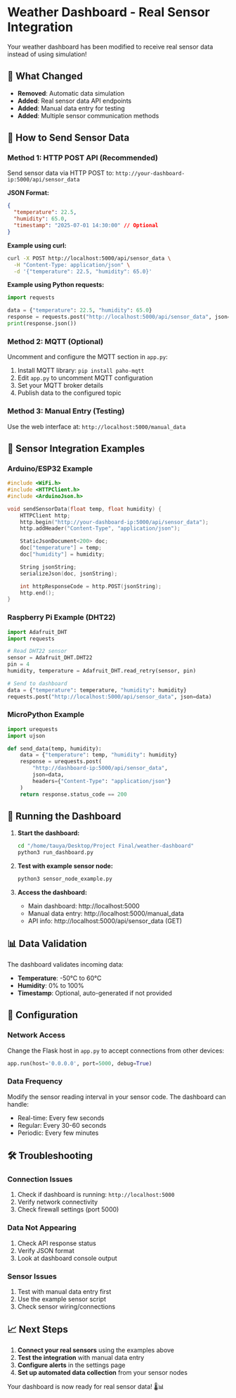 # Weather Dashboard - Real Sensor Integration

Your weather dashboard has been modified to receive real sensor data instead of using simulation!

## 🔄 What Changed

- **Removed**: Automatic data simulation
- **Added**: Real sensor data API endpoints
- **Added**: Manual data entry for testing
- **Added**: Multiple sensor communication methods

## 📡 How to Send Sensor Data

### Method 1: HTTP POST API (Recommended)

Send sensor data via HTTP POST to: `http://your-dashboard-ip:5000/api/sensor_data`

**JSON Format:**

```json
{
  "temperature": 22.5,
  "humidity": 65.0,
  "timestamp": "2025-07-01 14:30:00" // Optional
}
```

**Example using curl:**

```bash
curl -X POST http://localhost:5000/api/sensor_data \
  -H "Content-Type: application/json" \
  -d '{"temperature": 22.5, "humidity": 65.0}'
```

**Example using Python requests:**

```python
import requests

data = {"temperature": 22.5, "humidity": 65.0}
response = requests.post("http://localhost:5000/api/sensor_data", json=data)
print(response.json())
```

### Method 2: MQTT (Optional)

Uncomment and configure the MQTT section in `app.py`:

1. Install MQTT library: `pip install paho-mqtt`
2. Edit `app.py` to uncomment MQTT configuration
3. Set your MQTT broker details
4. Publish data to the configured topic

### Method 3: Manual Entry (Testing)

Use the web interface at: `http://localhost:5000/manual_data`

## 🔌 Sensor Integration Examples

### Arduino/ESP32 Example

```cpp
#include <WiFi.h>
#include <HTTPClient.h>
#include <ArduinoJson.h>

void sendSensorData(float temp, float humidity) {
    HTTPClient http;
    http.begin("http://your-dashboard-ip:5000/api/sensor_data");
    http.addHeader("Content-Type", "application/json");

    StaticJsonDocument<200> doc;
    doc["temperature"] = temp;
    doc["humidity"] = humidity;

    String jsonString;
    serializeJson(doc, jsonString);

    int httpResponseCode = http.POST(jsonString);
    http.end();
}
```

### Raspberry Pi Example (DHT22)

```python
import Adafruit_DHT
import requests

# Read DHT22 sensor
sensor = Adafruit_DHT.DHT22
pin = 4
humidity, temperature = Adafruit_DHT.read_retry(sensor, pin)

# Send to dashboard
data = {"temperature": temperature, "humidity": humidity}
requests.post("http://localhost:5000/api/sensor_data", json=data)
```

### MicroPython Example

```python
import urequests
import ujson

def send_data(temp, humidity):
    data = {"temperature": temp, "humidity": humidity}
    response = urequests.post(
        "http://dashboard-ip:5000/api/sensor_data",
        json=data,
        headers={"Content-Type": "application/json"}
    )
    return response.status_code == 200
```

## 🚀 Running the Dashboard

1. **Start the dashboard:**

   ```bash
   cd "/home/tauya/Desktop/Project Final/weather-dashboard"
   python3 run_dashboard.py
   ```

2. **Test with example sensor node:**

   ```bash
   python3 sensor_node_example.py
   ```

3. **Access the dashboard:**
   - Main dashboard: http://localhost:5000
   - Manual data entry: http://localhost:5000/manual_data
   - API info: http://localhost:5000/api/sensor_data (GET)

## 📊 Data Validation

The dashboard validates incoming data:

- **Temperature**: -50°C to 60°C
- **Humidity**: 0% to 100%
- **Timestamp**: Optional, auto-generated if not provided

## 🔧 Configuration

### Network Access

Change the Flask host in `app.py` to accept connections from other devices:

```python
app.run(host='0.0.0.0', port=5000, debug=True)
```

### Data Frequency

Modify the sensor reading interval in your sensor code. The dashboard can handle:

- Real-time: Every few seconds
- Regular: Every 30-60 seconds
- Periodic: Every few minutes

## 🛠️ Troubleshooting

### Connection Issues

1. Check if dashboard is running: `http://localhost:5000`
2. Verify network connectivity
3. Check firewall settings (port 5000)

### Data Not Appearing

1. Check API response status
2. Verify JSON format
3. Look at dashboard console output

### Sensor Issues

1. Test with manual data entry first
2. Use the example sensor script
3. Check sensor wiring/connections

## 📈 Next Steps

1. **Connect your real sensors** using the examples above
2. **Test the integration** with manual data entry
3. **Configure alerts** in the settings page
4. **Set up automated data collection** from your sensor nodes

Your dashboard is now ready for real sensor data! 🌡️📊
